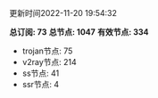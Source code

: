更新时间2022-11-20 19:54:32

**总订阅: 73**
**总节点: 1047**
**有效节点: 334**
- trojan节点: 75
- v2ray节点: 214
- ss节点: 41
- ssr节点: 4
